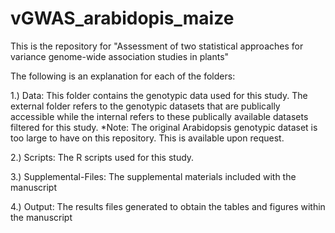 # vGWAS_arabidopis_maize
This is the repository for "Assessment of two statistical approaches for variance genome-wide association studies in plants" 

The following is an explanation for each of the folders:

1.) Data: This folder contains the genotypic data used for this study. The external folder refers to the genotypic datasets that are publically accessible while the internal refers to these publically available datasets filtered for this study. 
*Note: The original Arabidopsis genotypic dataset is too large to have on this repository. This is available upon request.

2.) Scripts: The R scripts used for this study.

3.) Supplemental-Files: The supplemental materials included with the manuscript

4.) Output: The results files generated to obtain the tables and figures within the manuscript

